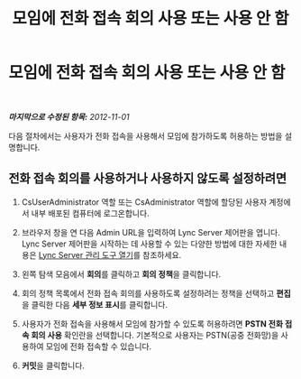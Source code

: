 ﻿---
title: 모임에 전화 접속 회의 사용 또는 사용 안 함
TOCTitle: 모임에 전화 접속 회의 사용 또는 사용 안 함
ms:assetid: 418dcf2d-c8d6-4b2c-b1ab-8723c7ef53e0
ms:mtpsurl: https://technet.microsoft.com/ko-kr/library/JJ688036(v=OCS.15)
ms:contentKeyID: 49885741
ms.date: 08/10/2015
mtps_version: v=OCS.15
ms.translationtype: HT
---

# 모임에 전화 접속 회의 사용 또는 사용 안 함

 

_**마지막으로 수정된 항목:** 2012-11-01_

다음 절차에서는 사용자가 전화 접속을 사용해서 모임에 참가하도록 허용하는 방법을 설명합니다.

## 전화 접속 회의를 사용하거나 사용하지 않도록 설정하려면

1.  CsUserAdministrator 역할 또는 CsAdministrator 역할에 할당된 사용자 계정에서 내부 배포된 컴퓨터에 로그온합니다.

2.  브라우저 창을 연 다음 Admin URL을 입력하여 Lync Server 제어판을 엽니다. Lync Server 제어판을 시작하는 데 사용할 수 있는 다양한 방법에 대한 자세한 내용은 [Lync Server 관리 도구 열기](lync-server-2013-open-lync-server-administrative-tools.md)를 참조하세요.

3.  왼쪽 탐색 모음에서 **회의**를 클릭하고 **회의 정책**을 클릭합니다.

4.  회의 정책 목록에서 전화 접속 회의를 사용하도록 설정하려는 정책을 선택하고 **편집**을 클릭한 다음 **세부 정보 표시**를 클릭합니다.

5.  사용자가 전화 접속을 사용해서 모임에 참가할 수 있도록 허용하려면 **PSTN 전화 접속 회의 사용** 확인란을 선택합니다. 기본적으로 사용자는 PSTN(공중 전화망)을 사용하여 모임에 전화 접속할 수 있습니다.

6.  **커밋**을 클릭합니다.

